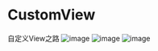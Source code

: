 # CustomView
自定义View之路
![image](https://github.com/ZuoDong/CustomView/tree/master/app/raw/xformode.jpg)
![image](https://github.com/ZuoDong/CustomView/tree/master/app/raw/red_point.gif)
![image](https://github.com/ZuoDong/CustomView/tree/master/app/raw/flow_layout.jpg)
